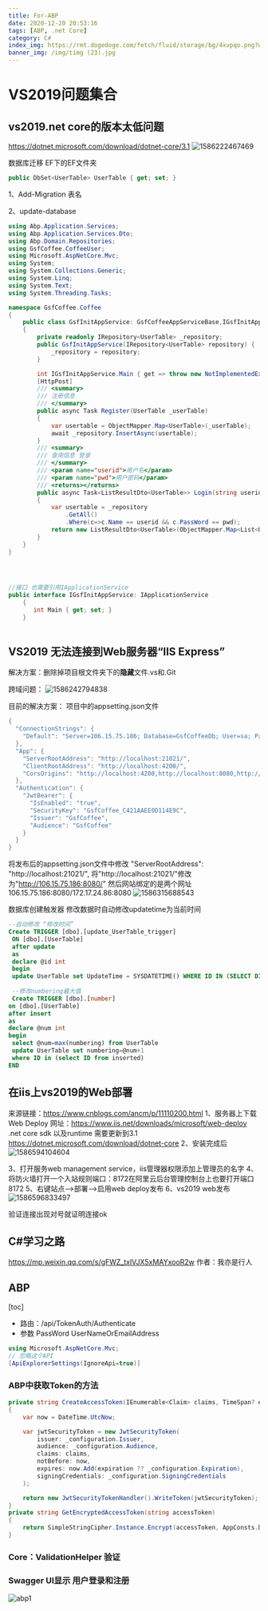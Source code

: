 ```yaml
---
title: For-ABP
date: 2020-12-20 20:53:16
tags: [ABP, .net Core]
category: C#
index_img: https://rmt.dogedoge.com/fetch/fluid/storage/bg/4xvpqo.png?w=1920&fmt=webp
banner_img: /img/timg (23).jpg
---
```


# VS2019问题集合

## vs2019.net core的版本太低问题

https://dotnet.microsoft.com/download/dotnet-core/3.1
![1586222467469](1586222467469.png)

数据库迁移
EF下的EF文件夹

```c#
public DbSet<UserTable> UserTable { get; set; }
```

1、Add-Migration 表名

2、update-database 

```c#
using Abp.Application.Services;
using Abp.Application.Services.Dto;
using Abp.Domain.Repositories;
using GsfCoffee.CoffeeUser;
using Microsoft.AspNetCore.Mvc;
using System;
using System.Collections.Generic;
using System.Linq;
using System.Text;
using System.Threading.Tasks;

namespace GsfCoffee.Coffee
{
    public class GsfInitAppService: GsfCoffeeAppServiceBase,IGsfInitAppService
    {
        private readonly IRepository<UserTable> _repository;
        public GsfInitAppService(IRepository<UserTable> repository) {
            _repository = repository;
        }

        int IGsfInitAppService.Main { get => throw new NotImplementedException(); set => throw new NotImplementedException(); }
        [HttpPost]
        /// <summary>
        /// 注册信息
        /// </summary>
        public async Task Register(UserTable _userTable)
        {
            var usertable = ObjectMapper.Map<UserTable>(_userTable);
            await _repository.InsertAsync(usertable);
        }
        /// <summary>
        /// 查询信息 登录
        /// </summary>
        /// <param name="userid">用户名</param>
        /// <param name="pwd">用户密码</param>
        /// <returns></returns>
        public async Task<ListResultDto<UserTable>> Login(string userid,string pwd)
        {
            var usertable = _repository
                .GetAll()
                .Where(c=>c.Name == userid && c.PassWord == pwd);
            return new ListResultDto<UserTable>(ObjectMapper.Map<List<UserTable>>(usertable));
        }
    }
}

    


//接口 也需要引用IApplicationService
public interface IGsfInitAppService: IApplicationService
    {
       int Main { get; set; }
    }
    
```

## VS2019 无法连接到Web服务器“IIS Express”

解决方案：删除掉项目根文件夹下的**隐藏**文件.vs和.Git

跨域问题：
![1586242794838](1586242794838.png)

目前的解决方案：
项目中的appsetting.json文件

```c#
{
  "ConnectionStrings": {
    "Default": "Server=106.15.75.186; Database=GsfCoffeeDb; User=sa; Password=Dlj0622;"
  },
  "App": {
    "ServerRootAddress": "http://localhost:21021/",
    "ClientRootAddress": "http://localhost:4200/",
    "CorsOrigins": "http://localhost:4200,http://localhost:8080,http://localhost:8081,http://localhost:3000,http://106.15.75.186:8080"
  },
  "Authentication": {
    "JwtBearer": {
      "IsEnabled": "true",
      "SecurityKey": "GsfCoffee_C421AAEE0D114E9C",
      "Issuer": "GsfCoffee",
      "Audience": "GsfCoffee"
    }
  }
}
```

将发布后的appsetting.json文件中修改
"ServerRootAddress": "http://localhost:21021/",
将"http://localhost:21021/"修改为"http://106.15.75.186:8080/"
然后网站绑定的是两个网址106.15.75.186:8080/172.17.24.86:8080
![1586315688543](1586315688543.png)

数据库创建触发器 修改数据时自动修改updatetime为当前时间

```sql
--自动修改 “修改时间”
Create TRIGGER [dbo].[update_UserTable_trigger]
 ON [dbo].[UserTable]
 after update
 as 
 declare @id int
 begin
 update UserTable set UpdateTime = SYSDATETIME() WHERE ID IN (SELECT DISTINCT ID FROM inserted)
 
 --修改numbering最大值
 Create TRIGGER [dbo].[number]
on [dbo].[UserTable]
after insert
as
declare @num int
begin
 select @num=max(numbering) from UserTable
 update UserTable set numbering=@num+1
 where ID in (select ID from inserted)
END
```

## 在iis上vs2019的Web部署

来源链接：https://www.cnblogs.com/ancm/p/11110200.html
1、服务器上下载Web Deploy
网址：https://www.iis.net/downloads/microsoft/web-deploy
.net core sdk 以及runtime 需要更新到3.1
https://dotnet.microsoft.com/download/dotnet-core
2、安装完成后
![1586594104604](1586594104604.png)

3、打开服务web management service，iis管理器权限添加上管理员的名字
4、将防火墙打开一个入站规则端口：8172在阿里云后台管理控制台上也要打开端口8172
5、右键站点-->部署-->启用web deploy发布
6、vs2019 web发布
![1586596833497](1586596833497.png)

验证连接出现对号就证明连接ok

## C#学习之路

https://mp.weixin.qq.com/s/gFWZ_txIVJX5xMAYxooR2w 作者：我亦是行人

## ABP

[toc]

* 路由：/api/TokenAuth/Authenticate
* 参数
  PassWord
  UserNameOrEmailAddress

```c#
using Microsoft.AspNetCore.Mvc;
// 忽略这个API
[ApiExplorerSettings(IgnoreApi=true)]
```

### ABP中获取Token的方法

```c#
private string CreateAccessToken(IEnumerable<Claim> claims, TimeSpan? expiration = null)
{
    var now = DateTime.UtcNow;

    var jwtSecurityToken = new JwtSecurityToken(
        issuer: _configuration.Issuer,
        audience: _configuration.Audience,
        claims: claims,
        notBefore: now,
        expires: now.Add(expiration ?? _configuration.Expiration),
        signingCredentials: _configuration.SigningCredentials
    );

    return new JwtSecurityTokenHandler().WriteToken(jwtSecurityToken);
}
private string GetEncryptedAccessToken(string accessToken)
{
    return SimpleStringCipher.Instance.Encrypt(accessToken, AppConsts.DefaultPassPhrase);
}
```

###  Core：ValidationHelper 验证

### Swagger UI显示 用户登录和注册
![abp1](abp1.png)